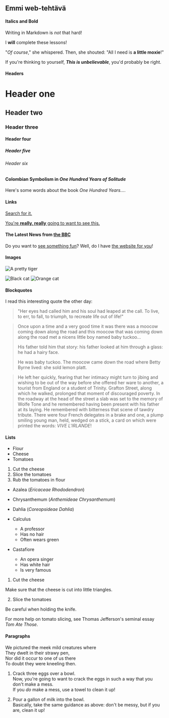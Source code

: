 ## Emmi web-tehtävä

#### Italics and Bold

Writing in Markdown is _not_ that hard!


I **will** complete these lessons!


"_Of course_," she whispered. Then, she shouted: "All I need is **a little moxie**!"


If you're thinking to yourself, **_This is unbelievable_**, you'd probably be right.



#### Headers

# Header one
## Header two
### Header three
#### Header four
##### Header five
###### Header six


#### Colombian Symbolism in _One Hundred Years of Solitude_
Here's some words about the book _One Hundred Years..._. 



#### Links

[Search for it.](www.google.com)


[You're **really, really** going to want to see this.](www.dailykitten.com)


#### The Latest News from [the BBC](www.bbc.com/news)


Do you want to [see something fun][a fun place]?
Well, do I have [the website for you][another fun place]!

[a fun place]: www.zombo.com        
[another fun place]: www.stumbleupon.com



#### Images

![A pretty tiger](https://upload.wikimedia.org/wikipedia/commons/5/56/Tiger.50.jpg)


![Black cat][Black]
![Orange cat][Orange]

[Black]: https://upload.wikimedia.org/wikipedia/commons/a/a3/81_INF_DIV_SSI.jpg
[Orange]: http://icons.iconarchive.com/icons/google/noto-emoji-animals-nature/256/22221-cat-icon.png 



#### Blockquotes

I read this interesting quote the other day:
> "Her eyes had called him and his soul had leaped at the call. To live, to err, to fall, to triumph, to recreate life out of life!"


>Once upon a time and a very good time it was there was a moocow coming down along the road and this moocow that was coming down along the road met a nicens little boy named baby tuckoo...
>
>His father told him that story: his father looked at him through a glass: he had a hairy face.
>
>He was baby tuckoo. The moocow came down the road where Betty Byrne lived: she sold lemon platt.


> He left her quickly, fearing that her intimacy might turn to jibing and wishing to be out of the way before she offered her ware to another, a tourist from England or a student of Trinity. Grafton Street, along which he walked, prolonged that moment of discouraged poverty. In the roadway at the head of the street a slab was set to the memory of Wolfe Tone and he remembered having been present with his father at its laying. He remembered with bitterness that scene of tawdry tribute. There were four French delegates in a brake and one, a plump smiling young man, held, wedged on a stick, a card on which were printed the words: _VIVE L'IRLANDE_!



#### Lists

* Flour
* Cheese
* Tomatoes


1. Cut the cheese
2. Slice the tomatoes
3. Rub the tomatoes in flour


* Azalea (_Ericaceae Rhododendron_)
* Chrysanthemum (_Anthemideae Chrysanthemum_)
* Dahlia (_Coreopsideae Dahlia_)

* Calculus
  * A professor
  *  Has no hair
  *  Often wears green
* Castafiore
  * An opera singer
  * Has white hair
  * Is very famous


1. Cut the cheese

 Make sure that the cheese is cut into little triangles.

2. Slice the tomatoes

 Be careful when holding the knife.

 For more help on tomato slicing, see Thomas Jefferson's seminal essay _Tom Ate Those_.



#### Paragraphs

We pictured the meek mild creatures where  
They dwelt in their strawy pen,  
Nor did it occur to one of us there  
To doubt they were kneeling then.  


1. Crack three eggs over a bowl.  
 Now, you're going to want to crack the eggs in such a way that you don't make a mess.  
 If you _do_ make a mess, use a towel to clean it up!

2. Pour a gallon of milk into the bowl.  
 Basically, take the same guidance as above: don't be messy, but if you are, clean it up!  






